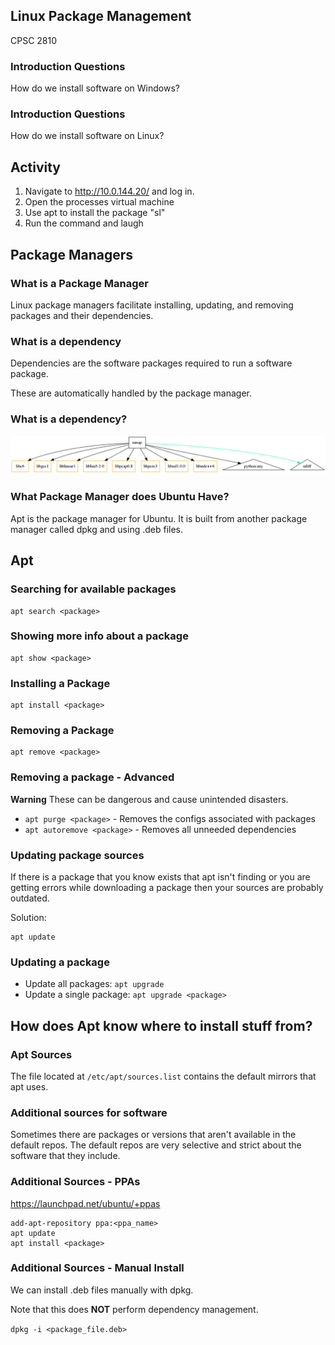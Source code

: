 ## Linux Package Management

CPSC 2810



### Introduction Questions

How do we install software on Windows?


### Introduction Questions

How do we install software on Linux?



## Activity

1. Navigate to http://10.0.144.20/ and log in.
2. Open the processes virtual machine
3. Use apt to install the package "sl" 
4. Run the command and laugh


## Package Managers


### What is a Package Manager

Linux package managers facilitate installing, updating, and removing packages and their dependencies. 


### What is a dependency

Dependencies are the software packages required to run a software package.

These are automatically handled by the package manager.


### What is a dependency?

![](deps.png)


### What Package Manager does Ubuntu Have?

Apt is the package manager for Ubuntu. It is built from another package manager called dpkg and using .deb files.



## Apt


### Searching for available packages

```
apt search <package>
```


### Showing more info about a package

```
apt show <package>
```


### Installing a Package

```
apt install <package>
```


### Removing a Package

```
apt remove <package>
```


### Removing a package - Advanced

**Warning** These can be dangerous and cause unintended disasters.

* `apt purge <package>` - Removes the configs associated with packages
* `apt autoremove <package>` - Removes all unneeded dependencies


### Updating package sources

If there is a package that you know exists that apt isn't finding or you are getting errors while downloading a package then your sources are probably outdated.

Solution:

```
apt update
```


### Updating a package

* Update all packages: `apt upgrade`
* Update a single package: `apt upgrade <package>`


## How does Apt know where to install stuff from?


### Apt Sources

The file located at `/etc/apt/sources.list` contains the default mirrors that apt uses.



### Additional sources for software

Sometimes there are packages or versions that aren't available in the default repos. The default repos are very selective and strict about the software that they include.


### Additional Sources - PPAs

https://launchpad.net/ubuntu/+ppas

```
add-apt-repository ppa:<ppa_name>
apt update
apt install <package>
```



### Additional Sources - Manual Install

We can install .deb files manually with dpkg.

Note that this does **NOT** perform dependency management.

`dpkg -i <package_file.deb>`

